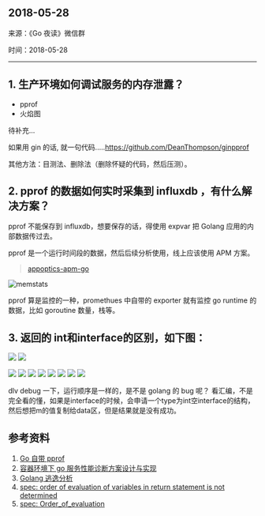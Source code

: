 ## 2018-05-28

来源：《Go 夜读》微信群

时间：2018-05-28

----

## 1. 生产环境如何调试服务的内存泄露？

- pprof
- 火焰图

待补充...


如果用 gin 的话, 就一句代码.....https://github.com/DeanThompson/ginpprof

其他方法：目测法、删除法（删除怀疑的代码，然后压测）。

## 2. pprof 的数据如何实时采集到 influxdb ，有什么解决方案？

pprof 不能保存到 influxdb，想要保存的话，得使用 expvar 把 Golang 应用的内部数据传过去。

pprof 是一个运行时间段的数据，然后后续分析使用，线上应该使用 APM 方案。

>[appoptics-apm-go](https://github.com/appoptics/appoptics-apm-go)

![memstats](https://raw.githubusercontent.com/developer-learning/night-reading-go/master/images/memstats.jpeg)

pprof 算是监控的一种，promethues 中自带的 exporter 就有监控 go runtime 的数据，比如 goroutine 数量，栈等。

## 3. 返回的 int和interface的区别，如下图：

![](https://raw.githubusercontent.com/developer-learning/night-reading-go/master/images/return_before_after_change01.jpeg)
![](https://raw.githubusercontent.com/developer-learning/night-reading-go/master/images/return_before_after_change02.jpeg)

![](https://raw.githubusercontent.com/developer-learning/night-reading-go/master/images/2018-05-28-discuss01.jpeg)
![](https://raw.githubusercontent.com/developer-learning/night-reading-go/master/images/2018-05-28-discuss02.jpeg)
![](https://raw.githubusercontent.com/developer-learning/night-reading-go/master/images/2018-05-28-discuss03.jpeg)
![](https://raw.githubusercontent.com/developer-learning/night-reading-go/master/images/2018-05-28-discuss04.jpeg)
![](https://raw.githubusercontent.com/developer-learning/night-reading-go/master/images/2018-05-28-discuss05.jpeg)
![](https://raw.githubusercontent.com/developer-learning/night-reading-go/master/images/2018-05-28-discuss06.jpeg)
![](https://raw.githubusercontent.com/developer-learning/night-reading-go/master/images/2018-05-28-discuss07.jpeg)
![](https://raw.githubusercontent.com/developer-learning/night-reading-go/master/images/2018-05-28-discuss08.jpeg)

dlv debug 一下，运行顺序是一样的，是不是 golang 的 bug 呢？
看汇编，不是完全看的懂，如果是interface的时候，会申请一个type为int空interface的结构，然后想把m的值复制给data区，但是结果就是没有成功。

## 参考资料

1. [Go 自带 pprof](https://golang.org/pkg/net/http/pprof/)
2. [容器环境下 go 服务性能诊断方案设计与实现](https://mp.weixin.qq.com/s/cn1q0OoJ61cs5mN9Od3dqg)
3. [Golang 逃逸分析](https://sheepbao.github.io/post/golang_escape_analysis/)
4. [spec: order of evaluation of variables in return statement is not determined](https://github.com/golang/go/issues/25609)
5. [spec: Order_of_evaluation](https://golang.org/ref/spec#Order_of_evaluation)